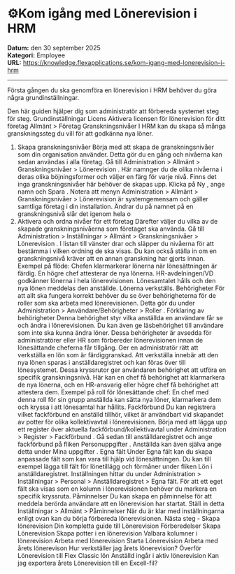 # ⚙️Kom igång med Lönerevision i HRM

**Datum:** den 30 september 2025  
**Kategori:** Employee  
**URL:** https://knowledge.flexapplications.se/kom-igang-med-lonerevision-i-hrm

---

Första gången du ska genomföra en lönerevision i HRM behöver du göra några grundinställningar. 

Den här guiden hjälper dig som administratör att förbereda systemet steg för steg.
Grundinställningar
Licens
Aktivera licensen för lönerevision för ditt företag
Allmänt > Företag
Granskningsnivåer
I HRM kan du skapa så många granskningssteg du vill för att godkänna nya löner.
1. Skapa granskningsnivåer
Börja med att skapa de granskningsnivåer som din organisation använder. Detta gör du en gång och nivåerna kan sedan användas i alla företag.
Gå till
Administration > Allmänt > Granskningsnivåer > Lönerevision
.
Här namnger du de olika nivåerna i deras olika böjningsformer och väljer en färg för varje nivå.
Finns det inga granskningsnivåer här behöver de skapas upp. Klicka på
Ny
, ange namn och
Spara
.
Notera
att menyn
Administration > Allmänt > Granskningsnivåer > Lönerevision
är systemgemensam och gäller samtliga företag i din installation. Ändrar du på namnet på en granskningsnivå slår det igenom hela o
2. Aktivera och ordna nivåer för ett företag
Därefter väljer du vilka av de skapade granskningsnivåerna som företaget ska använda.
Gå till
Administration > Inställningar > Allmänt > Granskningsnivåer > Lönerevision
.
I listan till vänster drar och släpper du nivåerna för att bestämma i vilken ordning de ska visas.
Du kan också ställa in om en granskningsnivå kräver att en annan granskning har gjorts innan.
Exempel på flöde:
Chefen klarmarkerar lönerna när lönesättningen är färdig.
En högre chef attesterar de nya lönerna.
HR-avdelningen/VD godkänner lönerna i hela lönerevisionen.
Lönesamtalet hålls och den nya lönen meddelas den anställde.
Lönerna verkställs.
Behörigheter
För att allt ska fungera korrekt behöver du se över behörigheterna för de roller som ska arbeta med lönerevisionen. Detta gör du under
Administration > Användare/Behörigheter > Roller
.
Förklaring av behörigheter
Denna behörighet styr vilka anställda en användare får se och ändra i lönerevisionen. Du kan även ge läsbehörighet till användare som inte ska kunna ändra löner.
Dessa behörigheter är avsedda för administratörer eller HR som förbereder lönerevisionen innan de lönesättande cheferna får tillgång.
Ger en administratör rätt att verkställa en lön som är färdiggranskad. Att verkställa innebär att den nya lönen sparas i anställdaregistret och kan föras över till lönesystemet.
Dessa kryssrutor ger användaren behörighet att utföra en specifik granskningsnivå. Här kan en chef få behörighet att klarmarkera de nya lönerna, och en HR-ansvarig eller högre chef få behörighet att attestera dem.
Exempel på roll för lönesättande chef:
En chef med denna roll för sin grupp anställda kan sätta nya löner, klarmarkera dem och kryssa i att lönesamtal har hållits.
Fackförbund
Du kan registrera vilket fackförbund en anställd tillhör, vilket är användbart vid skapandet av potter för olika kollektivavtal i lönerevisionen.
Börja med att lägga upp ett register över aktuella fackförbund/kollektivavtal under
Administration > Register > Fackförbund
.
Gå sedan till anställdaregistret och ange fackförbund på fliken
Personuppgifter
. Anställda kan även själva ange detta under
Mina uppgifter
.
Egna fält
Under
Egna fält
kan du skapa anpassade fält som kan vara till hjälp vid lönesättningen. Du kan till exempel lägga till fält för lönetillägg och förmåner under fliken
Lön
i anställdaregistret.
Inställningen hittar du under
Administration > Inställningar > Personal > Anställdaregistret > Egna fält.
För att ett eget fält ska visas som en kolumn i lönerevisionen behöver du markera en specifik kryssruta.
Påminnelser
Du kan skapa en påminnelse för att meddela berörda användare att en lönerevision har startat.
Ställ in detta
Inställningar > Allmänt > Påminnelser
När du är klar med inställningarna enligt ovan kan du börja förbereda lönerevisionen.
Nästa steg - Skapa lönerevision
Din kompletta guide till Lönerevision
Förberedelser
Skapa Lönerevision
Skapa potter i en lönerevision
Valbara kolumner i lönerevision
Arbeta med lönerevision
Starta Lönerevision
Arbeta med årets lönerevison
Hur verkställer jag årets lönerevision?
Överför Lönerevision till Flex Classic lön
Anställd ingår i aktiv lönerevision
Kan jag exportera årets Lönerevision till en Excell-fil?
